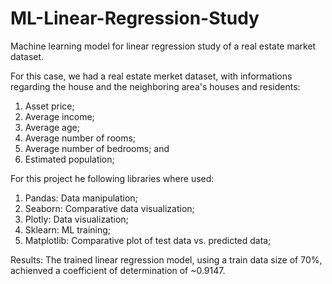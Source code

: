 # ML-Linear-Regression-Study

Machine learning model for linear regression study of a real estate market dataset.

For this case, we had a real estate merket dataset, with informations regarding the house and the neighboring area's houses and residents:

1. Asset price;
2. Average income;
3. Average age;
4. Average number of rooms;
5. Average number of bedrooms; and
6. Estimated population;

For this project he following libraries where used:

1. Pandas: Data manipulation;
2. Seaborn: Comparative data visualization;
3. Plotly: Data visualization;
4. Sklearn: ML training;
5. Matplotlib: Comparative plot of test data vs. predicted data;

Results:
  The trained linear regression model, using a train data size of 70%, achienved a coefficient of determination of ~0.9147.
